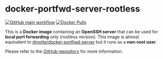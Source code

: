 # docker-portfwd-server-rootless

[![GitHub main workflow](https://img.shields.io/github/actions/workflow/status/dmotte/docker-portfwd-server-rootless/main.yml?branch=main&logo=github&label=main&style=flat-square)](https://github.com/dmotte/docker-portfwd-server-rootless/actions)
[![Docker Pulls](https://img.shields.io/docker/pulls/dmotte/portfwd-server-rootless?logo=docker&style=flat-square)](https://hub.docker.com/r/dmotte/portfwd-server-rootless)

This is a **Docker image** containing an **OpenSSH server** that can be used for **local port forwarding** only (rootless version). This image is almost equivalent to [dmotte/docker-portfwd-server](https://github.com/dmotte/docker-portfwd-server) but it runs as a **non-root user**.

Please refer to the [GitHub repository](https://github.com/dmotte/docker-portfwd-server-rootless) for more information.
